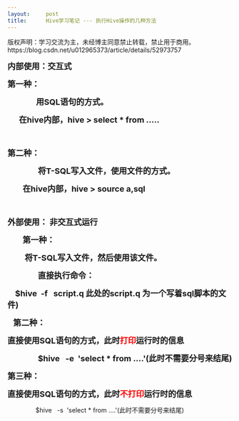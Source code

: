 ```yaml
---
layout:     post
title:      Hive学习笔记 --- 执行Hive操作的几种方法
---
```

<div id="article_content" class="article_content clearfix csdn-tracking-statistics" data-pid="blog" data-mod="popu_307" data-dsm="post">
								<div class="article-copyright">
					版权声明：学习交流为主，未经博主同意禁止转载，禁止用于商用。					https://blog.csdn.net/u012965373/article/details/52973757				</div>
								            <link rel="stylesheet" href="https://csdnimg.cn/release/phoenix/template/css/ck_htmledit_views-f76675cdea.css">
						<div class="htmledit_views" id="content_views">
                
<p><span style="font-size:18px;"><strong>内部使用：交互式</strong></span></p>
<p><span style="font-size:18px;"><strong><span></span>第一种：</strong></span></p>
<p><span style="font-size:18px;"><strong>               用SQL语句的方式。</strong></span></p>
<p><span style="font-size:18px;"><strong>      <span></span>在hive内部，hive &gt; select * from .....</strong></span></p>
<p><span style="font-size:18px;"><strong><br></strong></span></p>
<p><span style="font-size:18px;"><strong><span></span>第二种：</strong></span></p>
<p><span style="font-size:18px;"><strong>                将T-SQL写入文件，使用文件的方式。</strong></span></p>
<p><span style="font-size:18px;"><strong>       <span> </span>
在hive内部，hive &gt; source a,sql</strong></span></p>
<p><span style="font-size:18px;"><strong><br></strong></span></p>
<p><span style="font-size:18px;"><strong>外部使用： 非交互式运行</strong></span></p>
<p><span style="font-size:18px;"><strong>        第一种：</strong></span></p>
<p><span style="font-size:18px;"><strong>        <span> </span>
将T-SQL写入文件，然后使用该文件。</strong></span></p>
<p><span style="font-size:18px;"><strong>                直接执行命令：</strong></span></p>
<p><span style="font-size:18px;"><strong>   <span> </span>
$hive  -f   script.q 此处的script.q 为一个写着sql脚本的文件)</strong></span></p>
<p><span style="font-size:18px;"><strong>  <span> </span>第二种：</strong></span></p>
<p><span style="font-size:18px;"><strong><span></span>直接使用SQL语句的方式，此时<span style="color:#ff0000;">打印</span>运行时的信息</strong></span></p>
<p><span style="font-size:18px;"><strong>                $hive   -e  'select * from ....'(此时不需要分号来结尾)</strong></span></p>
<p><span style="font-size:18px;"><strong><span></span>第三种：</strong></span></p>
<p><span style="font-size:18px;"><strong><span></span><span>直接使用SQL语句的方式，此时<span style="color:#ff0000;">不打印</span>运行时的信息</span><span></span></strong></span></p>
<p>                $hive   -s  'select * from ....'(此时不需要分号来结尾)</p>
<p><br></p>
<p><br></p>
<p><br></p>
<p><span><span style="font-size:18px;"><strong></strong></span></span></p>
<p><span style="font-size:18px;"><strong><br></strong></span></p>
<p><span style="font-size:18px;"><strong><br></strong></span></p>
<p><br></p>
            </div>
                </div>